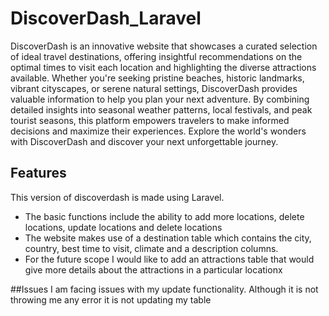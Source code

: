 # DiscoverDash_Laravel
DiscoverDash is an innovative website that showcases a curated selection of ideal travel destinations, offering insightful recommendations on the optimal times to visit each location and highlighting the diverse attractions available. Whether you're seeking pristine beaches, historic landmarks, vibrant cityscapes, or serene natural settings, DiscoverDash provides valuable information to help you plan your next adventure. By combining detailed insights into seasonal weather patterns, local festivals, and peak tourist seasons, this platform empowers travelers to make informed decisions and maximize their experiences. Explore the world's wonders with DiscoverDash and discover your next unforgettable journey.

## Features
This version of discoverdash is made using Laravel.
- The basic functions include the ability to add more locations, delete locations, update locations and delete locations
- The website makes use of a destination table which contains the city, country, best time to visit, climate and a description columns.
- For the future scope I would like to add an attractions table that would give more details about the attractions in a particular locationx

##Issues
I am facing issues with my update functionality. Although it is not throwing me any error it is not updating my table
